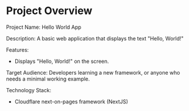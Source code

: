 # Project Overview

Project Name: Hello World App

Description: A basic web application that displays the text "Hello, World!"

Features:

*   Displays "Hello, World!" on the screen.

Target Audience: Developers learning a new framework, or anyone who needs a minimal working example.

Technology Stack:

*   Cloudflare next-on-pages framework (NextJS)